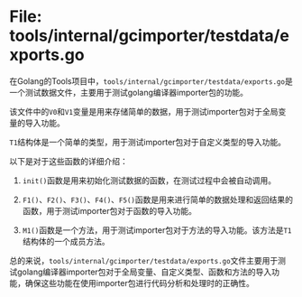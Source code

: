 # File: tools/internal/gcimporter/testdata/exports.go

在Golang的Tools项目中，`tools/internal/gcimporter/testdata/exports.go`是一个测试数据文件，主要用于测试golang编译器importer包的功能。

该文件中的`V0`和`V1`变量是用来存储简单的数据，用于测试importer包对于全局变量的导入功能。

`T1`结构体是一个简单的类型，用于测试importer包对于自定义类型的导入功能。

以下是对于这些函数的详细介绍：

1. `init()`函数是用来初始化测试数据的函数，在测试过程中会被自动调用。

2. `F1()`、`F2()`、`F3()`、`F4()`、`F5()`函数是用来进行简单的数据处理和返回结果的函数，用于测试importer包对于函数的导入功能。

3. `M1()`函数是一个方法，用于测试importer包对于方法的导入功能。该方法是`T1`结构体的一个成员方法。

总的来说，`tools/internal/gcimporter/testdata/exports.go`文件主要用于测试golang编译器importer包对于全局变量、自定义类型、函数和方法的导入功能，确保这些功能在使用importer包进行代码分析和处理时的正确性。

